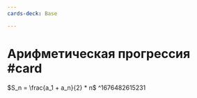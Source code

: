 ```yaml
---
cards-deck: Base

---
```


# Арифметическая прогрессия #card

$S_n = \frac{a_1 + a_n}{2} * n$
^1676482615231
